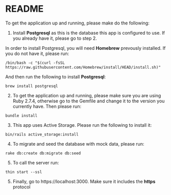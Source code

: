# README

To get the application up and running, please make do the following:

1. Install **Postgresql** as this is the database this app is configured to use. If you already have it, please go to step 2. 

In order to install Postgresql, you will need **Homebrew** prevously installed. If you do not have it, please run:
```
/bin/bash -c "$(curl -fsSL https://raw.githubusercontent.com/Homebrew/install/HEAD/install.sh)"

```
And then run the following to install **Postgresql**:

```
brew install postgresql
```

2. To get the application up and running, please make sure you are using Ruby 2.7.4, otherwise go to the Gemfile and change it to the version you currently have. Then please run:

```
bundle install
```
3. This app uses Active Storage. Please run the following to install it:
```
bin/rails active_storage:install
```

4. To migrate and seed the database with mock data, please run:

```
rake db:create db:migrate db:seed
```

5. To call the server run:

```
thin start --ssl
```

5. Finally, go to https://localhost:3000. Make sure it includes the **https** protocol